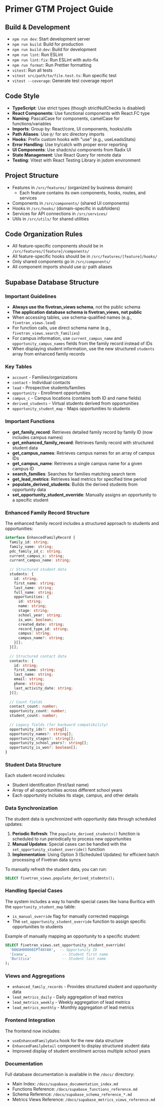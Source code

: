# Primer GTM Project Guide

## Build & Development
- `npm run dev`: Start development server
- `npm run build`: Build for production
- `npm run build:dev`: Build for development
- `npm run lint`: Run ESLint
- `npm run lint:fix`: Run ESLint with auto-fix
- `npm run format`: Run Prettier formatting
- `vitest`: Run all tests
- `vitest src/path/to/file.test.ts`: Run specific test
- `vitest --coverage`: Generate test coverage report

## Code Style
- **TypeScript**: Use strict types (though strictNullChecks is disabled)
- **React Components**: Use functional components with React.FC<Props> type
- **Naming**: PascalCase for components, camelCase for functions/variables
- **Imports**: Group by: React/core, UI components, hooks/utils
- **Path Aliases**: Use `@/` for src directory imports
- **Hooks**: Prefix custom hooks with "use" (e.g., useLeadsStats)
- **Error Handling**: Use try/catch with proper error reporting
- **UI Components**: Use shadcn/ui components from Radix UI
- **State Management**: Use React Query for remote data
- **Testing**: Vitest with React Testing Library in jsdom environment

## Project Structure
- Features in `/src/features/` (organized by business domain)
  - Each feature contains its own components, hooks, routes, and services
- Components in `/src/components/` (shared UI components)
- Hooks in `/src/hooks/` (domain-specific in subfolders)
- Services for API connections in `/src/services/`
- Utils in `/src/utils/` for shared utilities

## Code Organization Rules
- All feature-specific components should be in `/src/features/[feature]/components/`
- All feature-specific hooks should be in `/src/features/[feature]/hooks/`
- Only shared components go in `/src/components/`
- All component imports should use `@/` path aliases

## Supabase Database Structure

### Important Guidelines
- **Always use the fivetran_views schema**, not the public schema
- **The application database schema is fivetran_views, not public**
- When accessing tables, use schema-qualified names (e.g., `fivetran_views.lead`)
- For function calls, use direct schema name (e.g., `fivetran_views.search_families`) 
- For campus information, use `current_campus_name` and `opportunity_campus_names` fields from the family record instead of IDs
- When displaying student information, use the new structured `students` array from enhanced family records

### Key Tables
- `account` - Families/organizations
- `contact` - Individual contacts
- `lead` - Prospective students/families
- `opportunity` - Enrollment opportunities
- `campus_c` - Campus locations (contains both ID and name fields)
- `derived_students` - Virtual students derived from opportunities
- `opportunity_student_map` - Maps opportunities to students

### Important Functions
- **get_family_record**: Retrieves detailed family record by family ID (now includes campus names)
- **get_enhanced_family_record**: Retrieves family record with structured student data
- **get_campus_names**: Retrieves campus names for an array of campus IDs
- **get_campus_name**: Retrieves a single campus name for a given campus ID
- **search_families**: Searches for families matching search term
- **get_lead_metrics**: Retrieves lead metrics for specified time period
- **populate_derived_students**: Builds the derived students from opportunity data
- **set_opportunity_student_override**: Manually assigns an opportunity to a specific student

### Enhanced Family Record Structure
The enhanced family record includes a structured approach to students and opportunities:

```typescript
interface EnhancedFamilyRecord {
  family_id: string;
  family_name: string;
  pdc_family_id_c: string;
  current_campus_c: string;
  current_campus_name: string;
  
  // Structured student data
  students: {
    id: string;
    first_name: string;
    last_name: string;
    full_name: string;
    opportunities: {
      id: string;
      name: string;
      stage: string;
      school_year: string;
      is_won: boolean;
      created_date: string;
      record_type_id: string;
      campus: string;
      campus_name?: string;
    }[];
  }[];
  
  // Structured contact data
  contacts: {
    id: string;
    first_name: string;
    last_name: string;
    email: string;
    phone: string;
    last_activity_date: string;
  }[];
  
  // Count fields
  contact_count: number;
  opportunity_count: number;
  student_count: number;
  
  // Legacy fields (for backward compatibility)
  opportunity_ids?: string[];
  opportunity_names?: string[];
  opportunity_stages?: string[];
  opportunity_school_years?: string[];
  opportunity_is_won?: boolean[];
}
```

### Student Data Structure
Each student record includes:
- Student identification (first/last name)
- Array of all opportunities across different school years
- Each opportunity includes its stage, campus, and other details

### Data Synchronization
The student data is synchronized with opportunity data through scheduled updates:

1. **Periodic Refresh**: The `populate_derived_students()` function is scheduled to run periodically to process new opportunities
2. **Manual Updates**: Special cases can be handled with the `set_opportunity_student_override()` function
3. **Implementation**: Using Option 3 (Scheduled Updates) for efficient batch processing of Fivetran data syncs

To manually refresh the student data, you can run:
```sql
SELECT fivetran_views.populate_derived_students();
```

### Handling Special Cases
The system includes a way to handle special cases like Ivana Buritica with the `opportunity_student_map` table:
- `is_manual_override` flag for manually corrected mappings
- The `set_opportunity_student_override` function to assign specific opportunities to students

Example of manually mapping an opportunity to a specific student:
```sql
SELECT fivetran_views.set_opportunity_student_override(
  '006UH00000IPT46YAH',  -- Opportunity ID
  'Ivana',                -- Student first name
  'Buritica'              -- Student last name
);
```

### Views and Aggregations
- `enhanced_family_records` - Provides structured student and opportunity data
- `lead_metrics_daily` - Daily aggregation of lead metrics
- `lead_metrics_weekly` - Weekly aggregation of lead metrics
- `lead_metrics_monthly` - Monthly aggregation of lead metrics

### Frontend Integration
The frontend now includes:
- `useEnhancedFamilyData` hook for the new data structure
- `EnhancedFamilyDetail` component to display structured student data
- Improved display of student enrollment across multiple school years

### Documentation
Full database documentation is available in the `/docs/` directory:
- Main Index: `/docs/supabase_documentation_index.md`
- Functions Reference: `/docs/supabase_functions_reference.md`
- Schema Reference: `/docs/supabase_schema_reference_*.md`
- Metrics Views Reference: `/docs/supabase_metrics_views_reference.md`